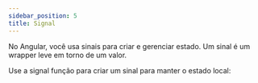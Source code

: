 ```yaml
---
sidebar_position: 5
title: Signal
---
```


No Angular, você usa sinais para criar e gerenciar estado. Um sinal é um wrapper leve em torno de um valor.

Use a signal função para criar um sinal para manter o estado local:

```
```